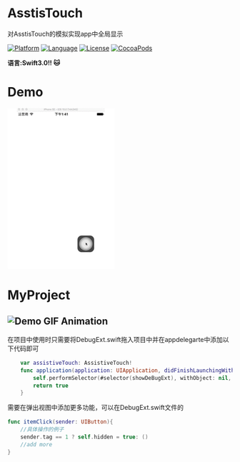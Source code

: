 # AsstisTouch

对AsstisTouch的模拟实现app中全局显示

[![Platform](http://img.shields.io/badge/platform-ios-blue.svg?style=flat
)](https://developer.apple.com/iphone/index.action)
[![Language](http://img.shields.io/badge/language-swift-brightgreen.svg?style=flat
)](https://developer.apple.com/swift)
[![License](http://img.shields.io/badge/license-MIT-lightgrey.svg?style=flat
)](http://mit-license.org)
[![CocoaPods](https://img.shields.io/cocoapods/v/TKSubmitTransition.svg)]()

**语言:Swift3.0!! :cat:**
# Demo                                    
![Demo GIF Animation](https://github.com/DKJone/AsstisTouch/blob/master/ex.gif?raw=true "Demo GIF Animation")
# MyProject
![Demo GIF Animation](https://github.com/DKJone/AsstisTouch/blob/master/ex2.gif?raw=true "Demo GIF Animation")
---
在项目中使用时只需要将DebugExt.swift拖入项目中并在appdelegarte中添加以下代码即可

```swift
    var assistiveTouch: AssistiveTouch!
    func application(application: UIApplication, didFinishLaunchingWithOptions launchOptions: [NSObject: AnyObject]?) -> Bool {
        self.performSelector(#selector(showDeBugExt), withObject: nil, afterDelay: 3)
        return true
    }
```

需要在弹出视图中添加更多功能，可以在DebugExt.swift文件的
```swift
func itemClick(sender: UIButton){
    //具体操作的例子
    sender.tag == 1 ? self.hidden = true: ()
    //add more
}
```
